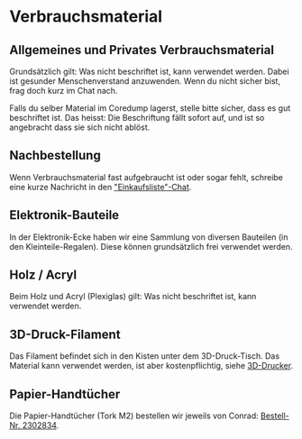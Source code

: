 # Verbrauchsmaterial

## Allgemeines und Privates Verbrauchsmaterial

Grundsätzlich gilt: Was nicht beschriftet ist, kann verwendet werden.
Dabei ist gesunder Menschenverstand anzuwenden. Wenn du nicht sicher
bist, frag doch kurz im Chat nach.

Falls du selber Material im Coredump lagerst, stelle bitte sicher, dass
es gut beschriftet ist. Das heisst: Die Beschriftung fällt sofort auf,
und ist so angebracht dass sie sich nicht ablöst.

## Nachbestellung

Wenn Verbrauchsmaterial fast aufgebraucht ist oder sogar fehlt, schreibe
eine kurze Nachricht in den
["Einkaufsliste"-Chat](https://chat.coredump.ch/coredump/channels/einkaufsliste).

## Elektronik-Bauteile

In der Elektronik-Ecke haben wir eine Sammlung von diversen Bauteilen
(in den Kleinteile-Regalen). Diese können grundsätzlich frei verwendet
werden.

## Holz / Acryl

Beim Holz und Acryl (Plexiglas) gilt: Was nicht beschriftet ist, kann
verwendet werden.

## 3D-Druck-Filament

Das Filament befindet sich in den Kisten unter dem 3D-Druck-Tisch. Das
Material kann verwendet werden, ist aber kostenpflichtig, siehe
[3D-Drucker](../bereiche/3d-drucker.md).

## Papier-Handtücher

Die Papier-Handtücher (Tork M2) bestellen wir jeweils von Conrad:
[Bestell-Nr.
2302834](https://www.conrad.ch/de/p/tork-standard-papierwischtuecher-fuer-das-m2-innenabrollung-spendersystem-1-lagig-120155-2302834.html).
